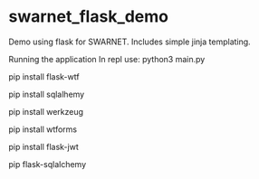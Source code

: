 # swarnet_flask_demo
Demo using flask for SWARNET. Includes simple jinja templating.

Running the application
In repl use:  python3 main.py


pip install flask-wtf

pip install sqlalhemy

pip install werkzeug

pip install wtforms

pip install flask-jwt

pip flask-sqlalchemy
